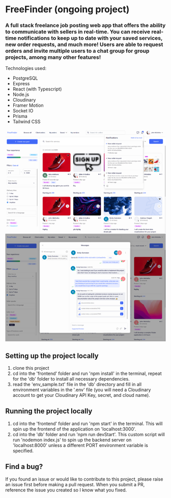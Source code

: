 # FreeFinder (ongoing project)

### A full stack freelance job posting web app that offers the ability to communicate with sellers in real-time. You can receive real-time notifications to keep up to date with your saved services, new order requests, and much more! Users are able to request orders and invite multiple users to a chat group for group projects, among many other features!

Technologies used:
- PostgreSQL
- Express
- React (with Typescript)
- Node.js
- Cloudinary
- Framer Motion
- Socket IO
- Prisma
- Tailwind CSS

![Snippet showing 'browse all' page](image.png)
![Snippet showing 'messages' pop up](image-1.png)

## Setting up the project locally

1. clone this project
2. cd into the 'frontend' folder and run 'npm install' in the terminal, repeat for the 'db' folder to install all necessary dependencies.
3. read the 'env_sample.txt' file in the 'db' directory and fill in all environment variables in the '.env' file (you will need a Cloudinary account to get your Cloudinary API Key, secret, and cloud name).  

## Running the project locally

1. cd into the 'frontend' folder and run 'npm start' in the terminal. This will spin up the frontend of the application on 'localhost:3000'.
2. cd into the 'db' folder and run 'npm run devStart'. This custom script will run 'nodemon index.js' to spin up the backend server on 'localhost:8000'
unless a different PORT environment variable is specified.

## Find a bug?

If you found an issue or would like to contribute to this project, please raise an issue first before making a pull request. When you submit a PR, reference the issue you created so I know what you fixed.